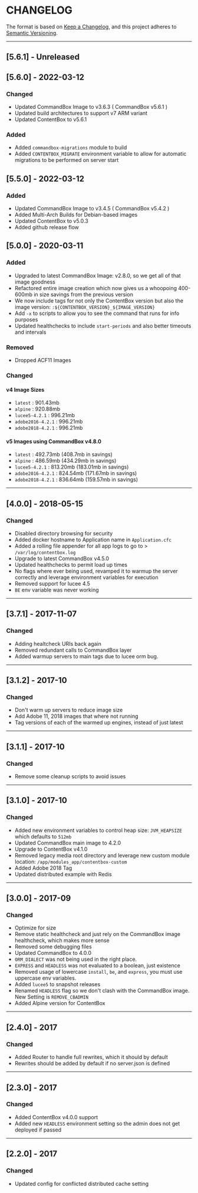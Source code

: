 # CHANGELOG

The format is based on [Keep a Changelog](https://keepachangelog.com/en/1.0.0/),
and this project adheres to [Semantic Versioning](https://semver.org/spec/v2.0.0.html).

----
## [5.6.1] - Unreleased

## [5.6.0] - 2022-03-12

### Changed

* Updated CommandBox Image to v3.6.3 ( CommandBox v5.6.1 )
* Updated build architectures to support v7 ARM variant
* Updated ContentBox to v5.6.1

### Added
* Added `commandbox-migrations` module to build
* Added `CONTENTBOX_MIGRATE` environment variable to allow for automatic migrations to be performed on server start

## [5.5.0] - 2022-03-12

### Added

* Updated CommandBox Image to v3.4.5 ( CommandBox v5.4.2 )
* Added Multi-Arch Builds for Debian-based images
* Updated ContentBox to v5.0.3
* Added github release flow


## [5.0.0] - 2020-03-11

### Added

* Upgraded to latest CommandBox Image: v2.8.0, so we get all of that image goodness
* Refactored entire image creation which now gives us a whoopoing 400-600mb in size savings from the previous version
* We now include tags for not only the ContentBox version but also the image version: `:${CONTENTBOX_VERSION}_${IMAGE_VERSION}`
* Add `-x` to scripts to allow you to see the command that runs for info purposes
* Updated healthchecks to include `start-periods` and also better timeouts and intervals

### Removed

* Dropped ACF11 Images

### Changed

#### v4 Image Sizes

* `latest` : 901.43mb
* `alpine` : 920.88mb
* `lucee5-4.2.1` : 996.21mb
* `adobe2016-4.2.1` : 996.21mb
* `adobe2018-4.2.1` : 996.21mb

#### v5 Images using CommandBox v4.8.0

* `latest` : 492.73mb (408.7mb in savings)
* `alpine` : 486.59mb (434.29mb in savings)
* `lucee5-4.2.1` : 813.20mb (183.01mb in savings)
* `adobe2016-4.2.1` : 824.54mb (171.67mb in savings)
* `adobe2018-4.2.1` : 836.64mb (159.57mb in savings)

----

## [4.0.0] - 2018-05-15

### Changed

* Disabled directory browsing for security
* Added docker hostname to Application name in `Application.cfc`
* Added a rolling file appender for all app logs to go to > `/var/log/contentbox.log`
* Upgrade to latest CommandBox v4.5.0
* Updated healthchecks to permit load up times
* No flags where ever being used, revamped it to warmup the server correctly and leverage environment variables for execution
* Removed support for lucee 4.5
* `BE` env variable was never working

----

## [3.7.1] - 2017-11-07

### Changed

* Adding healtcheck URIs back again
* Removed redundant calls to CommandBox layer
* Added warmup servers to main tags due to lucee orm bug.

----

## [3.1.2] - 2017-10

### Changed

* Don't warm up servers to reduce image size
* Add Adobe 11, 2018 images that where not running
* Tag versions of each of the warmed up engines, instead of just latest

----

## [3.1.1] - 2017-10

### Changed

* Remove some cleanup scripts to avoid issues

----

## [3.1.0] - 2017-10

### Changed

* Added new environment variables to control heap size: `JVM_HEAPSIZE` which defaults to `512mb`
* Updated CommandBox main image to 4.2.0
* Upgrade to ContentBox v4.1.0
* Removed legacy media root directory and leverage new custom module location: `/app/modules_app/contentbox-custom`
* Added Adobe 2018 Tag
* Updated distributed example with Redis

----

## [3.0.0] - 2017-09

### Changed

* Optimize for size
* Remove static healthcheck and just rely on the CommandBox image healthcheck, which makes more sense
* Removed some debugging files
* Updated CommandBox to 4.0.0
* `ORM_DIALECT` was not being used in the right place.
* `EXPRESS` and `HEADLESS` was not evaluated to a boolean, just existence
* Removed usage of lowercase `install`, `be`, and `express`, you must use uppercase env variables.
* Added `lucee5` to snapshot releases
* Renamed `HEADLESS` flag so we don't clash with the CommandBox image. New Setting is `REMOVE_CBADMIN`
* Added Alpine version for ContentBox

----

## [2.4.0] - 2017

### Changed

* Added Router to handle full rewrites, which it should by default
* Rewrites should be added by default if no server.json is defined

----

## [2.3.0] - 2017

### Changed

* Added ContentBox v4.0.0 support
* Added new `HEADLESS` environment setting so the admin does not get deployed if passed

----

## [2.2.0] - 2017

### Changed

* Updated config for conflicted distributed cache setting
